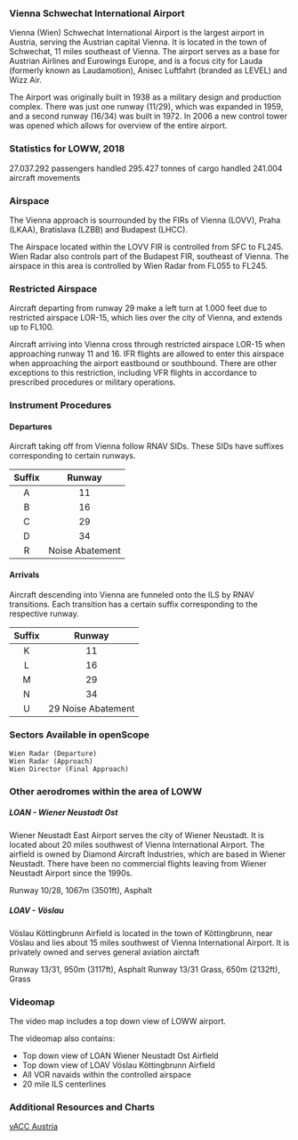 ### Vienna Schwechat International Airport
Vienna (Wien) Schwechat International Airport is the largest airport in Austria, serving the Austrian capital Vienna. It is located in the town of Schwechat, 11 miles southeast of Vienna. The airport serves as a base for Austrian Airlines and Eurowings Europe, and is a focus city for Lauda (formerly known as Laudamotion), Anisec Luftfahrt (branded as LEVEL) and Wizz Air.

The Airport was originally built in 1938 as a military design and production complex. There was just one runway (11/29), which was expanded in 1959, and a second runway (16/34) was built in 1972. In 2006 a new control tower was opened which allows for overview of the entire airport.

### Statistics for LOWW, 2018
27.037.292 passengers handled
295.427 tonnes of cargo handled
241.004 aircraft movements

### Airspace
The Vienna approach is sourrounded by the FIRs of Vienna (LOVV), Praha (LKAA), Bratislava (LZBB) and Budapest (LHCC).

The Airspace located within the LOVV FIR is controlled from SFC to FL245. Wien Radar also controls part of the Budapest FIR, southeast of Vienna. The airspace in this area is controlled by Wien Radar from FL055 to FL245.

### Restricted Airspace
Aircraft departing from runway 29 make a left turn at 1.000 feet due to restricted airspace LOR-15, which lies over the city of Vienna, and extends up to FL100.

Aircraft arriving into Vienna cross through restricted airspace LOR-15 when approaching runway 11 and 16. IFR flights are allowed to enter this airspace when approaching the airport eastbound or southbound. There are other exceptions to this restriction, including VFR flights in accordance to prescribed procedures or military operations.

### Instrument Procedures

#### Departures
Aircraft taking off from Vienna follow RNAV SIDs. These SIDs have suffixes corresponding to certain runways.

| Suffix | Runway          |
|:------:|:---------------:|
| A      | 11              |
| B      | 16              |
| C      | 29              |
| D      | 34              |
| R      | Noise Abatement |

#### Arrivals
Aircraft descending into Vienna are funneled onto the ILS by RNAV transitions. Each transition has a certain suffix corresponding to the respective runway.

| Suffix | Runway             |
|:------:|:------------------:|
| K      | 11                 |
| L      | 16                 |
| M      | 29                 |
| N      | 34                 |
| U      | 29 Noise Abatement |

### Sectors Available in openScope
```
Wien Radar (Departure)
Wien Radar (Approach)
Wien Director (Final Approach)
```

### Other aerodromes within the area of LOWW

##### LOAN - Wiener Neustadt Ost
Wiener Neustadt East Airport serves the city of Wiener Neustadt. It is located about 20 miles southwest of Vienna International Airport. The airfield is owned by Diamond Aircraft Industries, which are based in Wiener Neustadt. There have been no commercial flights leaving from Wiener Neustadt Airport since the 1990s.

Runway 10/28, 1067m (3501ft), Asphalt

##### LOAV - Vöslau
Vöslau Köttingbrunn Airfield is located in the town of Köttingbrunn, near Vöslau and lies about 15 miles southwest of Vienna International Airport. It is privately owned and serves general aviation airctaft

Runway 13/31, 950m (3117ft), Asphalt
Runway 13/31 Grass, 650m (2132ft), Grass

### Videomap
The video map includes a top down view of LOWW airport.

The videomap also contains:
* Top down view of LOAN Wiener Neustadt Ost Airfield
* Top down view of LOAV Vöslau Köttingbrunn Airfield
* All VOR navaids within the controlled airspace
* 20 mile ILS centerlines


### Additional Resources and Charts
[vACC Austria](https://www.vacc-austria.org/?page=content/chartlist&icao=LOWW)
